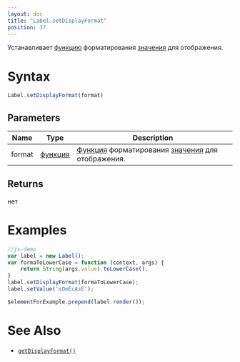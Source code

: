 ```yaml
---
layout: doc
title: "Label.setDisplayFormat"
position: 37
---
```


Устанавливает [функцию](../../Core/Script/) форматирования [значения](../EditorBase/EditorBase.getValue/) для отображения.

# Syntax

```js
Label.setDisplayFormat(format)
```

## Parameters

|Name|Type|Description|
|----|----------|---------|
|format|[функция](../../Core/Script/)|[Функция](../../Core/Script/) форматирования [значения](../EditorBase/EditorBase.getValue/) для отображения.|

## Returns

нет

# Examples

```js
//js-demo
var label = new Label();
var formaToLowerCase = function (context, args) {
    return String(args.value).toLowerCase();
}
label.setDisplayFormat(formaToLowerCase);
label.setValue('sOmEcAsE');

$elementForExample.prepend(label.render());
```

# See Also

* [`getDisplayFormat()`](../Label.getDisplayFormat/)

